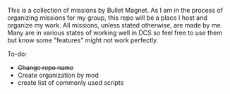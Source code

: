 This is a collection of missions by Bullet Magnet. As I am in the process of organizing missions for my group, this repo will be a place I host and organize my work. All missions, unless stated otherwise, are made by me. Many are in various states of working well in DCS so feel free to use them but know some "features" might not work perfectly. 


To-do: 
* <del>Change repo name</del> 
* Create organization by mod
* create list of commonly used scripts 